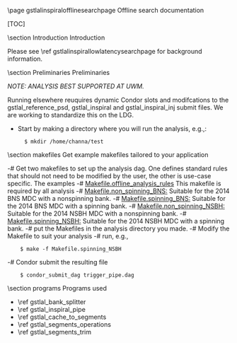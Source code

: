 \page gstlalinspiralofflinesearchpage Offline search documentation

[TOC]

\section Introduction Introduction

Please see \ref gstlalinspirallowlatencysearchpage for background information.

\section Preliminaries Preliminaries

_NOTE: ANALYSIS BEST SUPPORTED AT UWM._

Running elsewhere reuquires dynamic Condor slots and modifcations to the gstlal_reference_psd, gstlal_inspiral and gstlal_inspiral_inj submit files.  We are working to standardize this on the LDG.

- Start by making a directory where you will run the analysis, e.g.,:

		$ mkdir /home/channa/test

\section makefiles Get example makefiles tailored to your application

-# Get two makefiles to set up the analysis dag.  One defines standard rules that should not need to be modified by the user, the other is use-case specific.  The examples 
 -# <a href=https://ligo-vcs.phys.uwm.edu/cgit/gstlal/plain/gstlal-inspiral/share/Makefile.offline_analysis_rules>Makefile.offline_analysis_rules</a> This makefile is required by all analysis
 -# <a href=https://ligo-vcs.phys.uwm.edu/cgit/gstlal/plain/gstlal-inspiral/share/Makefile.non_spinning_BNS>Makefile.non_spinning_BNS:</a>  Suitable for the 2014 BNS MDC with a nonspinning bank.
 -# <a href=https://ligo-vcs.phys.uwm.edu/cgit/gstlal/plain/gstlal-inspiral/share/Makefile.non_spinning_BNS>Makefile.spinning_BNS:</a>  Suitable for the 2014 BNS MDC with a spinning bank.
 -# <a href=https://ligo-vcs.phys.uwm.edu/cgit/gstlal/plain/gstlal-inspiral/share/Makefile.non_spinning_BNS>Makefile.non_spinning_NSBH:</a>  Suitable for the 2014 NSBH MDC with a nonspinning bank.
 -# <a href=https://ligo-vcs.phys.uwm.edu/cgit/gstlal/plain/gstlal-inspiral/share/Makefile.non_spinning_BNS>Makefile.spinning_NSBH:</a>  Suitable for the 2014 NSBH MDC with a spinning bank.
-# put the Makefiles in the analysis directory you made. 
-# Modify the Makefile to suit your analysis
-# run, e.g.,

		$ make -f Makefile.spinning_NSBH

-# Condor submit the resulting file

		$ condor_submit_dag trigger_pipe.dag

\section programs Programs used

- \ref gstlal_bank_splitter
- \ref gstlal_inspiral_pipe
- \ref gstlal_cache_to_segments
- \ref gstlal_segments_operations
- \ref gstlal_segments_trim

